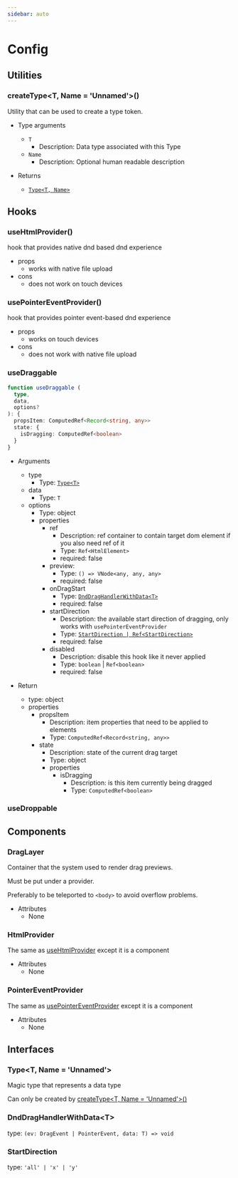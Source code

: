 ```yaml
---
sidebar: auto
---
```


# Config

## Utilities

### createType\<T, Name = 'Unnamed'\>()

Utility that can be used to create a type token.

- Type arguments
  - `T`
    - Description: Data type associated with this Type
  - `Name`
    - Description: Optional human readable description

- Returns
  - [`Type<T, Name>`](#type-t-name-unnamed)

## Hooks

### useHtmlProvider()

hook that provides native dnd based dnd experience

- props
  - works with native file upload
- cons
  - does not work on touch devices

### usePointerEventProvider()

hook that provides pointer event-based dnd experience

- props
  - works on touch devices
- cons
  - does not work with native file upload

### useDraggable

```ts
function useDraggable (
  type,
  data,
  options?
): {
  propsItem: ComputedRef<Record<string, any>>
  state: {
    isDragging: ComputedRef<boolean>
  }
}
```

- Arguments
  - type
    - Type: [`Type<T>`](#type-t-name-unnamed)
  - data
    - Type: `T`
  - options
    - Type: object
    - properties
      - ref
        - Description: ref container to contain target dom element
          if you also need ref of it
        - Type: `Ref<HtmlElement>`
        - required: false
      - preview:
        - Type: `() => VNode<any, any, any>`
        - required: false
      - onDragStart
        - Type: [`DndDragHandlerWithData<T>`](#dnddraghandlerwithdata-t)
        - required: false
      - startDirection
        - Description: the available start direction of dragging, only works
          with `usePointerEventProvider`
        - Type: [`StartDirection | Ref<StartDirection>`](#startdirection)
        - required: false
      - disabled
        - Description: disable this hook like it never applied
        - Type: `boolean` | `Ref<boolean>`
        - required: false

- Return
  - type: object
  - properties
    - propsItem
      - Description: item properties that need to be applied to elements
      - Type:  `ComputedRef<Record<string, any>>`
    - state
      - Description: state of the current drag target
      - Type: object
      - properties
        - isDragging
          - Description: is this item currently being dragged
          - Type: `ComputedRef<boolean>`

### useDroppable

## Components

### DragLayer

Container that the system used to render drag previews.

Must be put under a provider.

Preferably to be teleported to `<body>` to avoid overflow problems.

- Attributes
  - None

### HtmlProvider

The same as [useHtmlProvider](#usehtmlprovider) except it is a component

- Attributes
  - None

### PointerEventProvider

The same as [usePointerEventProvider](#usepointereventprovider) except it is a component

- Attributes
  - None

## Interfaces

### Type\<T, Name = 'Unnamed'\>

Magic type that represents a data type

Can only be created by [createType\<T, Name = 'Unnamed'\>()](#createtype-t-name-unnamed)

### DndDragHandlerWithData\<T\>

type: `(ev: DragEvent | PointerEvent, data: T) => void`

### StartDirection

type: `'all' | 'x' | 'y'`
